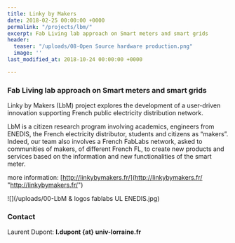 ```yaml
---
title: Linky by Makers
date: 2018-02-25 00:00:00 +0000
permalink: "/projects/lbm/"
excerpt: Fab Living lab approach on Smart meters and smart grids
header:
  teaser: "/uploads/08-Open Source hardware production.png"
  image: ''
last_modified_at: 2018-10-24 00:00:00 +0000

---
```

### Fab Living lab approach on Smart meters and smart grids

Linky by Makers (LbM) project explores the development of a user-driven innovation supporting French public electricity distribution network.

LbM is a citizen research program involving academics, engineers from ENEDIS, the French electricity distributor, students and citizens as “makers”. Indeed, our team also involves a French FabLabs network, asked to communities of makers, of different French FL, to create new products and services based on the information and new functionalities of the smart meter.

more information: [http://linkybymakers.fr/](http://linkybymakers.fr/ "http://linkybymakers.fr/")

![](/uploads/00-LbM & logos fablabs   UL   ENEDIS.jpg)

### Contact

Laurent Dupont: **l.dupont {at} univ-lorraine.fr**